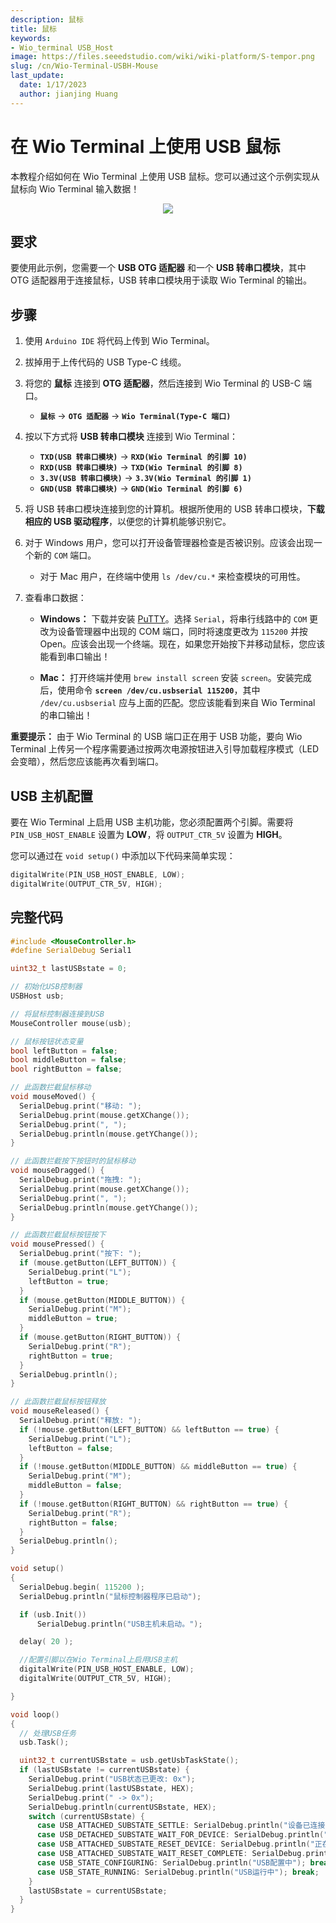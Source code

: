```yaml
---
description: 鼠标
title: 鼠标
keywords:
- Wio_terminal USB_Host
image: https://files.seeedstudio.com/wiki/wiki-platform/S-tempor.png
slug: /cn/Wio-Terminal-USBH-Mouse
last_update:
  date: 1/17/2023
  author: jianjing Huang
---
```


# 在 Wio Terminal 上使用 USB 鼠标

本教程介绍如何在 Wio Terminal 上使用 USB 鼠标。您可以通过这个示例实现从鼠标向 Wio Terminal 输入数据！

<div align="center"><img width ="{500}" src="https://files.seeedstudio.com/wiki/Wio-Terminal/img/20200108160611.gif"/></div>

## 要求

要使用此示例，您需要一个 **USB OTG 适配器** 和一个 **USB 转串口模块**，其中 OTG 适配器用于连接鼠标，USB 转串口模块用于读取 Wio Terminal 的输出。

## 步骤

1. 使用 `Arduino IDE` 将代码上传到 Wio Terminal。

2. 拔掉用于上传代码的 USB Type-C 线缆。

3. 将您的 **鼠标** 连接到 **OTG 适配器**，然后连接到 Wio Terminal 的 USB-C 端口。
      - **`鼠标`** -> **`OTG 适配器`** -> **`Wio Terminal(Type-C 端口)`**

4. 按以下方式将 **USB 转串口模块** 连接到 Wio Terminal：
      - **`TXD(USB 转串口模块)`** -> **`RXD(Wio Terminal 的引脚 10)`**
      - **`RXD(USB 转串口模块)`** -> **`TXD(Wio Terminal 的引脚 8)`**
      - **`3.3V(USB 转串口模块)`** -> **`3.3V(Wio Terminal 的引脚 1)`**
      - **`GND(USB 转串口模块)`** -> **`GND(Wio Terminal 的引脚 6)`**

5. 将 USB 转串口模块连接到您的计算机。根据所使用的 USB 转串口模块，**下载相应的 USB 驱动程序**，以便您的计算机能够识别它。

6. 对于 Windows 用户，您可以打开设备管理器检查是否被识别。应该会出现一个新的 `COM` 端口。
      - 对于 Mac 用户，在终端中使用 `ls /dev/cu.*` 来检查模块的可用性。

7. 查看串口数据：
      - **Windows：** 下载并安装 [PuTTY](https://www.putty.org/)。选择 `Serial`，将串行线路中的 `COM` 更改为设备管理器中出现的 COM 端口，同时将速度更改为 `115200` 并按 Open。应该会出现一个终端。现在，如果您开始按下并移动鼠标，您应该能看到串口输出！

      - **Mac：** 打开终端并使用 `brew install screen` 安装 `screen`。安装完成后，使用命令 **`screen /dev/cu.usbserial 115200`**，其中 `/dev/cu.usbserial` 应与上面的匹配。您应该能看到来自 Wio Terminal 的串口输出！

**重要提示：** 由于 Wio Terminal 的 USB 端口正在用于 USB 功能，要向 Wio Terminal 上传另一个程序需要通过按两次电源按钮进入引导加载程序模式（LED 会变暗），然后您应该能再次看到端口。

## USB 主机配置

要在 Wio Terminal 上启用 USB 主机功能，您必须配置两个引脚。需要将 `PIN_USB_HOST_ENABLE` 设置为 **LOW**，将 `OUTPUT_CTR_5V` 设置为 **HIGH**。

您可以通过在 `void setup()` 中添加以下代码来简单实现：

```cpp
digitalWrite(PIN_USB_HOST_ENABLE, LOW);
digitalWrite(OUTPUT_CTR_5V, HIGH);
```

## 完整代码

```cpp
#include <MouseController.h>
#define SerialDebug Serial1

uint32_t lastUSBstate = 0;

// 初始化USB控制器
USBHost usb;

// 将鼠标控制器连接到USB
MouseController mouse(usb);

// 鼠标按钮状态变量
bool leftButton = false;
bool middleButton = false;
bool rightButton = false;

// 此函数拦截鼠标移动
void mouseMoved() {
  SerialDebug.print("移动: ");
  SerialDebug.print(mouse.getXChange());
  SerialDebug.print(", ");
  SerialDebug.println(mouse.getYChange());
}

// 此函数拦截按下按钮时的鼠标移动
void mouseDragged() {
  SerialDebug.print("拖拽: ");
  SerialDebug.print(mouse.getXChange());
  SerialDebug.print(", ");
  SerialDebug.println(mouse.getYChange());
}

// 此函数拦截鼠标按钮按下
void mousePressed() {
  SerialDebug.print("按下: ");
  if (mouse.getButton(LEFT_BUTTON)) {
    SerialDebug.print("L");
    leftButton = true;
  }
  if (mouse.getButton(MIDDLE_BUTTON)) {
    SerialDebug.print("M");
    middleButton = true;
  }
  if (mouse.getButton(RIGHT_BUTTON)) {
    SerialDebug.print("R");
    rightButton = true;
  }
  SerialDebug.println();
}

// 此函数拦截鼠标按钮释放
void mouseReleased() {
  SerialDebug.print("释放: ");
  if (!mouse.getButton(LEFT_BUTTON) && leftButton == true) {
    SerialDebug.print("L");
    leftButton = false;
  }
  if (!mouse.getButton(MIDDLE_BUTTON) && middleButton == true) {
    SerialDebug.print("M");
    middleButton = false;
  }
  if (!mouse.getButton(RIGHT_BUTTON) && rightButton == true) {
    SerialDebug.print("R");
    rightButton = false;
  }
  SerialDebug.println();
}

void setup()
{
  SerialDebug.begin( 115200 );
  SerialDebug.println("鼠标控制器程序已启动");

  if (usb.Init())
      SerialDebug.println("USB主机未启动。");

  delay( 20 );

  //配置引脚以在Wio Terminal上启用USB主机
  digitalWrite(PIN_USB_HOST_ENABLE, LOW);
  digitalWrite(OUTPUT_CTR_5V, HIGH);

}

void loop()
{
  // 处理USB任务
  usb.Task();

  uint32_t currentUSBstate = usb.getUsbTaskState();
  if (lastUSBstate != currentUSBstate) {
    SerialDebug.print("USB状态已更改: 0x");
    SerialDebug.print(lastUSBstate, HEX);
    SerialDebug.print(" -> 0x");
    SerialDebug.println(currentUSBstate, HEX);
    switch (currentUSBstate) {
      case USB_ATTACHED_SUBSTATE_SETTLE: SerialDebug.println("设备已连接"); break;
      case USB_DETACHED_SUBSTATE_WAIT_FOR_DEVICE: SerialDebug.println("已断开连接，等待设备"); break;
      case USB_ATTACHED_SUBSTATE_RESET_DEVICE: SerialDebug.println("正在重置设备"); break;
      case USB_ATTACHED_SUBSTATE_WAIT_RESET_COMPLETE: SerialDebug.println("重置完成"); break;
      case USB_STATE_CONFIGURING: SerialDebug.println("USB配置中"); break;
      case USB_STATE_RUNNING: SerialDebug.println("USB运行中"); break;
    }
    lastUSBstate = currentUSBstate;
  }
}
```
